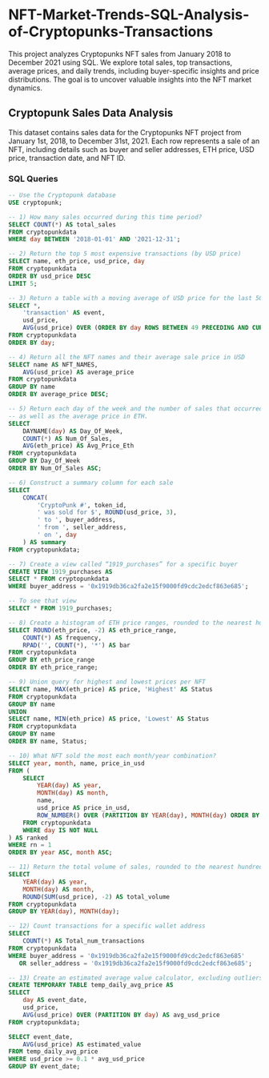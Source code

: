# NFT-Market-Trends-SQL-Analysis-of-Cryptopunks-Transactions
This project analyzes Cryptopunks NFT sales from January 2018 to December 2021 using SQL. We explore total sales, top transactions, average prices, and daily trends, including buyer-specific insights and price distributions. The goal is to uncover valuable insights into the NFT market dynamics.



## Cryptopunk Sales Data Analysis

This dataset contains sales data for the Cryptopunks NFT project from January 1st, 2018, to December 31st, 2021. Each row represents a sale of an NFT, including details such as buyer and seller addresses, ETH price, USD price, transaction date, and NFT ID.

### SQL Queries

```sql
-- Use the Cryptopunk database
USE cryptopunk;

-- 1) How many sales occurred during this time period?
SELECT COUNT(*) AS total_sales
FROM cryptopunkdata
WHERE day BETWEEN '2018-01-01' AND '2021-12-31';

-- 2) Return the top 5 most expensive transactions (by USD price)
SELECT name, eth_price, usd_price, day
FROM cryptopunkdata
ORDER BY usd_price DESC
LIMIT 5;

-- 3) Return a table with a moving average of USD price for the last 50 transactions
SELECT *,
    'transaction' AS event,
    usd_price,
    AVG(usd_price) OVER (ORDER BY day ROWS BETWEEN 49 PRECEDING AND CURRENT ROW) AS moving_avg_usd_price
FROM cryptopunkdata
ORDER BY day;

-- 4) Return all the NFT names and their average sale price in USD
SELECT name AS NFT_NAMES,
    AVG(usd_price) AS average_price
FROM cryptopunkdata
GROUP BY name
ORDER BY average_price DESC;

-- 5) Return each day of the week and the number of sales that occurred on that day, 
-- as well as the average price in ETH.
SELECT 
    DAYNAME(day) AS Day_Of_Week,
    COUNT(*) AS Num_Of_Sales,
    AVG(eth_price) AS Avg_Price_Eth
FROM cryptopunkdata
GROUP BY Day_Of_Week
ORDER BY Num_Of_Sales ASC;

-- 6) Construct a summary column for each sale
SELECT 
    CONCAT(
        'CryptoPunk #', token_id,
        ' was sold for $', ROUND(usd_price, 3),
        ' to ', buyer_address,
        ' from ', seller_address,
        ' on ', day
    ) AS summary
FROM cryptopunkdata;

-- 7) Create a view called “1919_purchases” for a specific buyer
CREATE VIEW 1919_purchases AS
SELECT * FROM cryptopunkdata
WHERE buyer_address = '0x1919db36ca2fa2e15f9000fd9cdc2edcf863e685';

-- To see that view
SELECT * FROM 1919_purchases;

-- 8) Create a histogram of ETH price ranges, rounded to the nearest hundred value
SELECT ROUND(eth_price, -2) AS eth_price_range, 
    COUNT(*) AS frequency,
    RPAD('', COUNT(*), '*') AS bar
FROM cryptopunkdata
GROUP BY eth_price_range
ORDER BY eth_price_range;

-- 9) Union query for highest and lowest prices per NFT
SELECT name, MAX(eth_price) AS price, 'Highest' AS Status
FROM cryptopunkdata
GROUP BY name
UNION
SELECT name, MIN(eth_price) AS price, 'Lowest' AS Status
FROM cryptopunkdata
GROUP BY name
ORDER BY name, Status;

-- 10) What NFT sold the most each month/year combination?
SELECT year, month, name, price_in_usd
FROM (
    SELECT 
        YEAR(day) AS year,
        MONTH(day) AS month,
        name,
        usd_price AS price_in_usd,
        ROW_NUMBER() OVER (PARTITION BY YEAR(day), MONTH(day) ORDER BY usd_price DESC) AS rn
    FROM cryptopunkdata
    WHERE day IS NOT NULL
) AS ranked
WHERE rn = 1
ORDER BY year ASC, month ASC;

-- 11) Return the total volume of sales, rounded to the nearest hundred on a monthly basis
SELECT 
    YEAR(day) AS year,
    MONTH(day) AS month,
    ROUND(SUM(usd_price), -2) AS total_volume
FROM cryptopunkdata
GROUP BY YEAR(day), MONTH(day);

-- 12) Count transactions for a specific wallet address
SELECT 
    COUNT(*) AS Total_num_transactions
FROM cryptopunkdata
WHERE buyer_address = '0x1919db36ca2fa2e15f9000fd9cdc2edcf863e685' 
   OR seller_address = '0x1919db36ca2fa2e15f9000fd9cdc2edcf863e685';

-- 13) Create an estimated average value calculator, excluding outliers
CREATE TEMPORARY TABLE temp_daily_avg_price AS
SELECT
    day AS event_date,
    usd_price,
    AVG(usd_price) OVER (PARTITION BY day) AS avg_usd_price
FROM cryptopunkdata;

SELECT event_date,
    AVG(usd_price) AS estimated_value
FROM temp_daily_avg_price
WHERE usd_price >= 0.1 * avg_usd_price
GROUP BY event_date;

